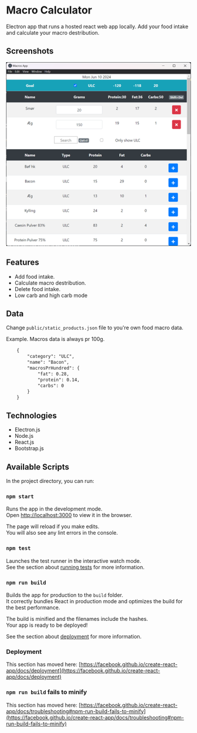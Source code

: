 # Macro Calculator

Electron app that runs a hosted react web app locally.
Add your food intake and calculate your macro destribution.

## Screenshots

![Screenshot](<Macro-calc Screenshot 2024-06-10 132457.png>)

## Features

- Add food intake.
- Calculate macro destribution.
- Delete food intake.
- Low carb and high carb mode

## Data

Change `public/static_products.json` file to you're own food macro data.

Example. Macros data is always pr 100g.

```
    {
        "category": "ULC",
        "name": "Bacon",
        "macrosPrHundred": {
            "fat": 0.28,
            "protein": 0.14,
            "carbs": 0
        }
    }
```

## Technologies

- Electron.js
- Node.js
- React.js
- Bootstrap.js

## Available Scripts

In the project directory, you can run:

### `npm start`

Runs the app in the development mode.\
Open [http://localhost:3000](http://localhost:3000) to view it in the browser.

The page will reload if you make edits.\
You will also see any lint errors in the console.

### `npm test`

Launches the test runner in the interactive watch mode.\
See the section about [running tests](https://facebook.github.io/create-react-app/docs/running-tests) for more information.

### `npm run build`

Builds the app for production to the `build` folder.\
It correctly bundles React in production mode and optimizes the build for the best performance.

The build is minified and the filenames include the hashes.\
Your app is ready to be deployed!

See the section about [deployment](https://facebook.github.io/create-react-app/docs/deployment) for more information.

### Deployment

This section has moved here: [https://facebook.github.io/create-react-app/docs/deployment](https://facebook.github.io/create-react-app/docs/deployment)

### `npm run build` fails to minify

This section has moved here: [https://facebook.github.io/create-react-app/docs/troubleshooting#npm-run-build-fails-to-minify](https://facebook.github.io/create-react-app/docs/troubleshooting#npm-run-build-fails-to-minify)
